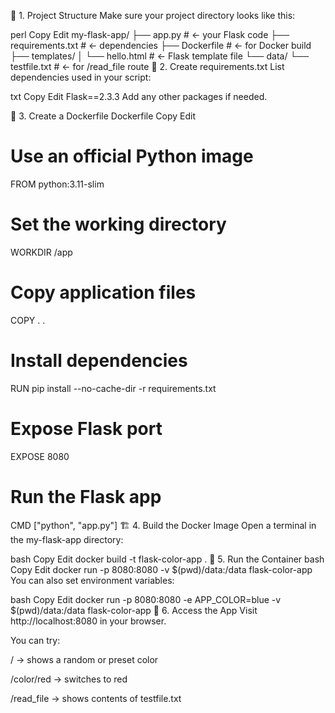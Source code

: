 📁 1. Project Structure
Make sure your project directory looks like this:

perl
Copy
Edit
my-flask-app/
├── app.py                # ← your Flask code
├── requirements.txt      # ← dependencies
├── Dockerfile            # ← for Docker build
├── templates/
│   └── hello.html        # ← Flask template file
└── data/
    └── testfile.txt      # ← for /read_file route
📜 2. Create requirements.txt
List dependencies used in your script:

txt
Copy
Edit
Flask==2.3.3
Add any other packages if needed.

🐳 3. Create a Dockerfile
Dockerfile
Copy
Edit
# Use an official Python image
FROM python:3.11-slim

# Set the working directory
WORKDIR /app

# Copy application files
COPY . .

# Install dependencies
RUN pip install --no-cache-dir -r requirements.txt

# Expose Flask port
EXPOSE 8080

# Run the Flask app
CMD ["python", "app.py"]
🏗️ 4. Build the Docker Image
Open a terminal in the my-flask-app directory:

bash
Copy
Edit
docker build -t flask-color-app .
🚀 5. Run the Container
bash
Copy
Edit
docker run -p 8080:8080 -v $(pwd)/data:/data flask-color-app
You can also set environment variables:

bash
Copy
Edit
docker run -p 8080:8080 -e APP_COLOR=blue -v $(pwd)/data:/data flask-color-app
🧪 6. Access the App
Visit http://localhost:8080 in your browser.

You can try:

/ → shows a random or preset color

/color/red → switches to red

/read_file → shows contents of testfile.txt
